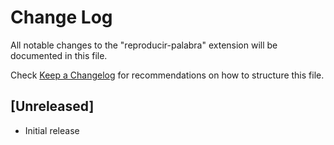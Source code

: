 # Change Log

All notable changes to the "reproducir-palabra" extension will be documented in this file.

Check [Keep a Changelog](http://keepachangelog.com/) for recommendations on how to structure this file.

## [Unreleased]

- Initial release